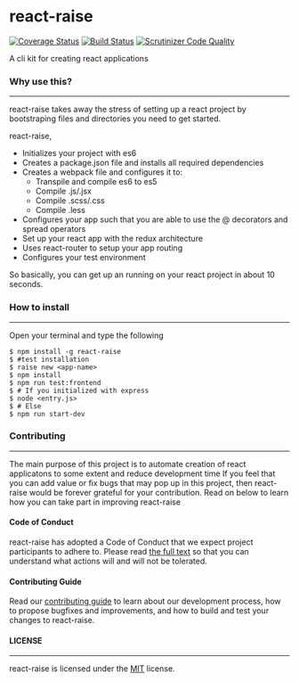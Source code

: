 # react-raise
[![Coverage Status](https://coveralls.io/repos/github/andela-iamao/react-raise/badge.svg)](https://coveralls.io/github/andela-iamao/react-raise) [![Build Status](https://travis-ci.org/andela-iamao/react-raise.svg?branch=master)](https://travis-ci.org/andela-iamao/react-raise) [![Scrutinizer Code Quality](https://scrutinizer-ci.com/g/andela-iamao/react-raise/badges/quality-score.png?b=master)](https://scrutinizer-ci.com/g/andela-iamao/react-raise/?branch=master)

A cli kit for creating react applications

### Why use this?
---
react-raise takes away the stress of setting up a react project by bootstraping files and directories you need to get started.

react-raise,
- Initializes your project with es6
- Creates a package.json file and installs all required dependencies
- Creates a webpack file and configures it to:
    - Transpile and compile es6 to es5
    - Compile .js/.jsx
    - Compile .scss/.css
    - Compile .less
- Configures your app such that you are able to use the @ decorators and spread operators
- Set up your react app with the redux architecture
- Uses react-router to setup your app routing
- Configures your test environment

So basically, you can get up an running on your react project in about 10 seconds.

### How to install
---
Open your terminal and type the following
```
$ npm install -g react-raise
$ #test installation
$ raise new <app-name>
$ npm install
$ npm run test:frontend
$ # If you initialized with express
$ node <entry.js>
$ # Else
$ npm run start-dev
```

### Contributing
---

The main purpose of this project is to automate creation of react applicatons to some extent and reduce development time
If you feel that you can add value or fix bugs that may pop up in this project, then react-raise would be forever
grateful for your contribution.
Read on below to learn how you can take part in improving react-raise

#### Code of Conduct

react-raise has adopted a Code of Conduct that we expect project participants to adhere to. Please read [the full text](CONTRIBUTOR_CONVENANT.md) so that you can understand what actions will and will not be tolerated.

#### Contributing Guide

Read our [contributing guide](CONTRIBUTING.md) to learn about our development process, how to propose bugfixes and improvements, and how to build and test your changes to react-raise.


#### LICENSE
---

react-raise is licensed under the [MIT](LICENSE) license.